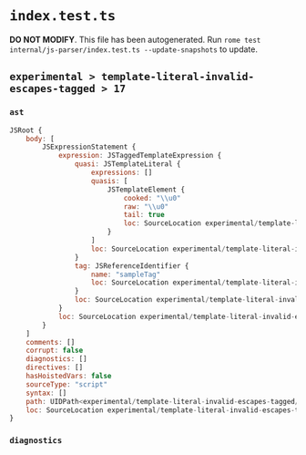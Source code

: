 # `index.test.ts`

**DO NOT MODIFY**. This file has been autogenerated. Run `rome test internal/js-parser/index.test.ts --update-snapshots` to update.

## `experimental > template-literal-invalid-escapes-tagged > 17`

### `ast`

```javascript
JSRoot {
	body: [
		JSExpressionStatement {
			expression: JSTaggedTemplateExpression {
				quasi: JSTemplateLiteral {
					expressions: []
					quasis: [
						JSTemplateElement {
							cooked: "\\u0"
							raw: "\\u0"
							tail: true
							loc: SourceLocation experimental/template-literal-invalid-escapes-tagged/17/input.js 1:10-1:13
						}
					]
					loc: SourceLocation experimental/template-literal-invalid-escapes-tagged/17/input.js 1:9-1:14
				}
				tag: JSReferenceIdentifier {
					name: "sampleTag"
					loc: SourceLocation experimental/template-literal-invalid-escapes-tagged/17/input.js 1:0-1:9 (sampleTag)
				}
				loc: SourceLocation experimental/template-literal-invalid-escapes-tagged/17/input.js 1:0-1:14
			}
			loc: SourceLocation experimental/template-literal-invalid-escapes-tagged/17/input.js 1:0-1:14
		}
	]
	comments: []
	corrupt: false
	diagnostics: []
	directives: []
	hasHoistedVars: false
	sourceType: "script"
	syntax: []
	path: UIDPath<experimental/template-literal-invalid-escapes-tagged/17/input.js>
	loc: SourceLocation experimental/template-literal-invalid-escapes-tagged/17/input.js 1:0-1:14
}
```

### `diagnostics`

```

```
